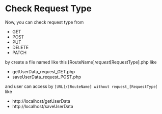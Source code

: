 # Check Request Type

Now, you can check request type from

* GET
* POST
* PUT
* DELETE
* PATCH

by create a file named like this \[RouteName]_request_\[RequestType].php like

* getUserData\_request\_GET.php
* saveUserData\_request\_POST.php

and user can access by `[URL]/[RouteName] without request_[RequestType]` like

* http://localhost/getUserData
* http://localhost/saveUserData
